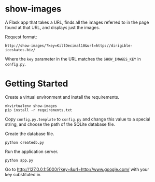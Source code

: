 show-images
===========

A Flask app that takes a URL, finds all the images referred to in the page found at that URL, and displays just the images.

Request format:

    http://show-images/?key=KillDecimal10&url=http://dirigible-iceskates.biz/

Where the `key` parameter in the URL matches the `SHOW_IMAGES_KEY` in `config.py`. 

# Getting Started

Create a virtual environment and install the requirements.

```
mkvirtualenv show-images
pip install -r requirements.txt
```

Copy `config.py.template` to `config.py` and change this value to a special string, and choose the path of the SQLite database file.

Create the database file.

```
python createdb.py
```

Run the application server.

```
python app.py
```

Go to http://127.0.0.1:5000/?key=&url=http://www.google.com/ with your key substituted in.
